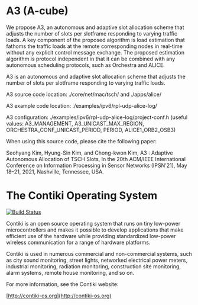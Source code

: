A3 (A-cube)
============================
We propose A3, an autonomous and adaptive slot allocation scheme that adjusts the number of slots per slotframe responding to varying traffic loads. A key component of the proposed algorithm is load estimation that fathoms the traffic loads at the remote corresponding nodes in real-time without any explicit control message exchange. The proposed estimation algorithm is protocol independent in that it can be combined with any autonomous scheduling protocols, such as Orchestra and ALICE.

A3 is an autonomous and adaptive slot allocation scheme that adjusts the number of slots per slotframe responding to varying traffic loads.

A3 source code location: ./core/net/mac/tsch/  and  ./apps/alice/

A3 example code location: ./examples/ipv6/rpl-udp-alice-log/

A3 configuration: ./examples/ipv6/rpl-udp-alice-log/project-conf.h (useful values: A3_MANAGEMENT, A3_UNICAST_MAX_REGION, ORCHESTRA_CONF_UNICAST_PERIOD, PERIOD, ALICE1_ORB2_OSB3)


When using this source code, please cite the following paper:

Seohyang Kim, Hyung-Sin Kim, and Chong-kwon Kim, A3 : Adaptive Autonomous Allocation of TSCH Slots, In the 20th ACM/IEEE International Conference on Information Processing in Sensor Networks (IPSN'21), May 18–21, 2021, Nashville, Tennessee, USA.



The Contiki Operating System
============================

[![Build Status](https://travis-ci.org/contiki-os/contiki.svg?branch=master)](https://travis-ci.org/contiki-os/contiki/branches)

Contiki is an open source operating system that runs on tiny low-power
microcontrollers and makes it possible to develop applications that
make efficient use of the hardware while providing standardized
low-power wireless communication for a range of hardware platforms.

Contiki is used in numerous commercial and non-commercial systems,
such as city sound monitoring, street lights, networked electrical
power meters, industrial monitoring, radiation monitoring,
construction site monitoring, alarm systems, remote house monitoring,
and so on.

For more information, see the Contiki website:

[http://contiki-os.org](http://contiki-os.org)
